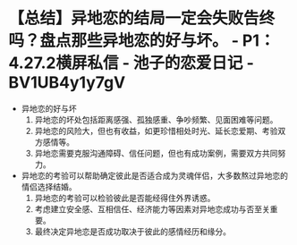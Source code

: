 # 【总结】异地恋的结局一定会失败告终吗？盘点那些异地恋的好与坏。 - P1：4.27.2横屏私信 - 池子的恋爱日记 - BV1UB4y1y7gV

-   异地恋的好与坏
    1.  异地恋的坏处包括距离感强、孤独感重、争吵频繁、见面困难等问题。
    2.  异地恋的风险大，但也有收益，如更珍惜相处时光、延长恋爱期、考验双方感情等。
    3.  异地恋需要克服沟通障碍、信任问题，但也有成功案例，需要双方共同努力。
-   异地恋的考验可以帮助确定彼此是否适合成为灵魂伴侣，大多数熬过异地恋的情侣选择结婚。
    1.  异地恋的考验可以检验彼此是否能经得住外界诱惑。
    2.  考虑建立安全感、互相信任、经济能力等因素对异地恋成功与否至关重要。
    3.  最终决定异地恋是否成功取决于彼此的感情经历和缘分。